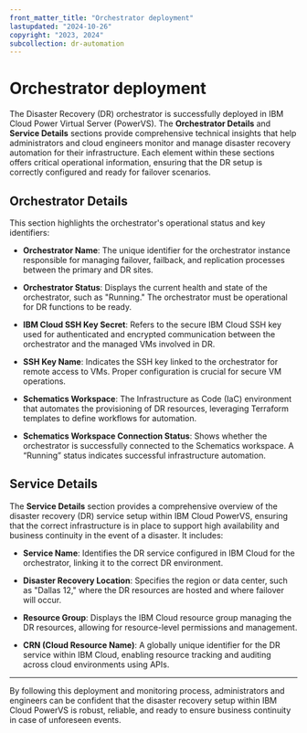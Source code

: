 ```yaml
---
front_matter_title: "Orchestrator deployment"
lastupdated: "2024-10-26"
copyright: "2023, 2024"
subcollection: dr-automation
---
```


# Orchestrator deployment

The Disaster Recovery (DR) orchestrator is successfully deployed in IBM Cloud Power Virtual Server (PowerVS). The **Orchestrator Details** and **Service Details** sections provide comprehensive technical insights that help administrators and cloud engineers monitor and manage disaster recovery automation for their infrastructure. Each element within these sections offers critical operational information, ensuring that the DR setup is correctly configured and ready for failover scenarios.

## Orchestrator Details

This section highlights the orchestrator's operational status and key identifiers:

- **Orchestrator Name**: The unique identifier for the orchestrator instance responsible for managing failover, failback, and replication processes between the primary and DR sites.
  
- **Orchestrator Status**: Displays the current health and state of the orchestrator, such as "Running." The orchestrator must be operational for DR functions to be ready.

- **IBM Cloud SSH Key Secret**: Refers to the secure IBM Cloud SSH key used for authenticated and encrypted communication between the orchestrator and the managed VMs involved in DR.

- **SSH Key Name**: Indicates the SSH key linked to the orchestrator for remote access to VMs. Proper configuration is crucial for secure VM operations.

- **Schematics Workspace**: The Infrastructure as Code (IaC) environment that automates the provisioning of DR resources, leveraging Terraform templates to define workflows for automation.

- **Schematics Workspace Connection Status**: Shows whether the orchestrator is successfully connected to the Schematics workspace. A “Running” status indicates successful infrastructure automation.

## Service Details

The **Service Details** section provides a comprehensive overview of the disaster recovery (DR) service setup within IBM Cloud PowerVS, ensuring that the correct infrastructure is in place to support high availability and business continuity in the event of a disaster. It includes:

- **Service Name**: Identifies the DR service configured in IBM Cloud for the orchestrator, linking it to the correct DR environment.

- **Disaster Recovery Location**: Specifies the region or data center, such as "Dallas 12," where the DR resources are hosted and where failover will occur.

- **Resource Group**: Displays the IBM Cloud resource group managing the DR resources, allowing for resource-level permissions and management.

- **CRN (Cloud Resource Name)**: A globally unique identifier for the DR service within IBM Cloud, enabling resource tracking and auditing across cloud environments using APIs.

---

By following this deployment and monitoring process, administrators and engineers can be confident that the disaster recovery setup within IBM Cloud PowerVS is robust, reliable, and ready to ensure business continuity in case of unforeseen events.

